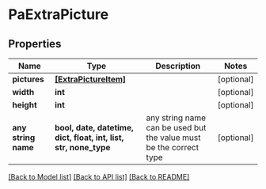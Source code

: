 # PaExtraPicture


## Properties
Name | Type | Description | Notes
------------ | ------------- | ------------- | -------------
**pictures** | [**[ExtraPictureItem]**](ExtraPictureItem.md) |  | [optional] 
**width** | **int** |  | [optional] 
**height** | **int** |  | [optional] 
**any string name** | **bool, date, datetime, dict, float, int, list, str, none_type** | any string name can be used but the value must be the correct type | [optional]

[[Back to Model list]](../README.md#documentation-for-models) [[Back to API list]](../README.md#documentation-for-api-endpoints) [[Back to README]](../README.md)



